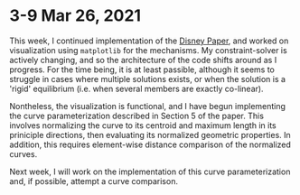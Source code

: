 # 3-9 Mar 26, 2021
This week, I continued implementation of the [Disney Paper](https://s3-us-west-1.amazonaws.com/disneyresearch/wp-content/uploads/20140804211255/CDMC1.pdf), and worked on visualization using `matplotlib` for the mechanisms.  My constraint-solver is actively changing, and so the architecture of the code shifts around as I progress.  For the time being, it is at least passible, although it seems to struggle in cases where multiple solutions exists, or when the solution is a 'rigid' equilibrium (i.e. when several members are exactly co-linear). 

Nontheless, the visualization is functional, and I have begun implementing the curve parameterization described in Section 5 of the paper.  This involves normalizing the curve to its centroid and maximum length in its priniciple directions, then evaluating its normalized geometric properties.  In addition, this requires element-wise distance comparison of the normalized curves.

Next week, I will work on the implementation of this curve parameterization and, if possible, attempt a curve comparison.